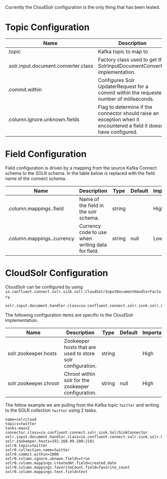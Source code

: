 
Currently the CloudSolr configuration is the only thing that has been tested.


# Topic Configuration

| Name                                                       | Description                                                                                                          | Type    | Default                                                        | Importance |
|------------------------------------------------------------|----------------------------------------------------------------------------------------------------------------------|---------|----------------------------------------------------------------|------------|
| <solr config instance>.topic                               | Kafka topic to map to                                                                                                | string  |                                                                | High       |
| <solr config instance>.solr.input.document.converter.class | Factory class used to get the SolrInputDocumentConverter implementation.                                             | class   | io.confluent.connect.solr.sink.solr.SolrInputDocumentConverter | High       |
| <solr config instance>.commit.within                       | Configures Solr UpdaterRequest for a commit within the requested number of milliseconds.                             | int     | null                                                           | Low        |
| <solr config instance>.column.ignore.unknown.fields        | Flag to determine if the connector should raise an exception when it encountered a field it doesn't have configured. | boolean | false                                                          | Low        |


# Field Configuration

Field configuration is driven by a mapping from the source Kafka Connect schema to the SOLR schema. In the table below <connect field name> is replaced with the field name of the connect schema.
 
| Name                                                                 | Description                                       | Type   | Default | Importance |
|----------------------------------------------------------------------|---------------------------------------------------|--------|---------|------------|
| <solr config instance>.column.mappings.<connect field name>.field    | Name of the field in the solr schema.             | string |         | High       |
| <solr config instance>.column.mappings.<connect field name>.currency | Currency code to use when writing data for field. | string | null    | Low        | 



# CloudSolr Configuration

CloudSolr can be configured by using `io.confluent.connect.solr.sink.solr.CloudSolrInputDocumentHandlerFactory`.  

```
solr.input.document.handler.class=io.confluent.connect.solr.sink.solr.CloudSolrInputDocumentHandlerFactory
```

The following configuration items are specific to the CloudSolr implementation. 

| Name                  | Description                                                | Type   | Default | Importance |
|-----------------------|------------------------------------------------------------|--------|---------|------------|
| solr.zookeeper.hosts  | Zookeeper hosts that are used to store solr configuration. | string |         | High       |
| solr.zookeeper.chroot | Chroot within solr for the zookeeper configuration.        | string | null    | High       |



The follow example we are pulling from the Kafka topic `twitter` and writing to the SOLR collection `twitter` using 2 tasks. 

```
name=solrcloud
topics=twitter
tasks.max=2
connector.class=io.confluent.connect.solr.sink.SolrSinkConnector
solr.input.document.handler.class=io.confluent.connect.solr.sink.solr.CloudSolrInputDocumentHandlerFactory
solr.zookeeper.hosts=192.168.99.100:2181
solr0.topic=twitter
solr0.collection.name=twitter
solr0.commit.within=1000
solr0.column.ignore.uknown.fields=true
solr0.column.mappings.createdAt.field=created_date
solr0.column.mappings.favoriteCount.field=favorite_count
solr0.column.mappings.text.field=text
```

 

